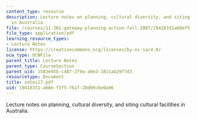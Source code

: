 ```yaml
---
content_type: resource
description: Lecture notes on planning, cultural diversity, and siting cultural facilities
  in Australia.
file: /courses/11-201-gateway-planning-action-fall-2007/19418331a60ef5f5761f28d99c6e0a96_notes17.pdf
file_type: application/pdf
learning_resource_types:
- Lecture Notes
license: https://creativecommons.org/licenses/by-nc-sa/4.0/
ocw_type: OCWFile
parent_title: Lecture Notes
parent_type: CourseSection
parent_uid: 1583e95b-c487-2f9a-a0e3-3811ab29f7d3
resourcetype: Document
title: notes17.pdf
uid: 19418331-a60e-f5f5-761f-28d99c6e0a96
---
```

Lecture notes on planning, cultural diversity, and siting cultural facilities in Australia.